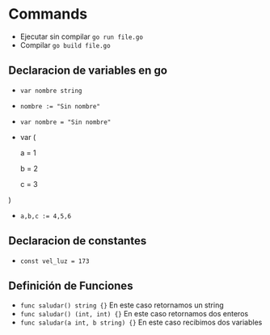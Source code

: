 # Commands

* Ejecutar sin compilar `go run file.go`
* Compilar `go build file.go`

## Declaracion de variables en go

* `var nombre string`
* `nombre := "Sin nombre"`
* `var nombre = "Sin nombre"`
* var (

  a = 1

  b = 2

  c = 3

)

* `a,b,c := 4,5,6`

## Declaracion de constantes

* `const vel_luz = 173`

## Definición de Funciones

* `func saludar() string {}` En este caso retornamos un string
* `func saludar() (int, int) {}` En este caso retornamos dos enteros
* `func saludar(a int, b string) {}` En este caso recibimos dos variables
